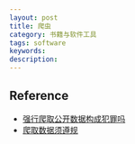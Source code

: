 ```yaml
---
layout: post
title: 爬虫
category: 书籍与软件工具
tags: software
keywords: 
description: 
---
```





## Reference


* [强行爬取公开数据构成犯罪吗](http://iolaw.cssn.cn/zxzp/202201/t20220114_5388505.shtml)
* [爬取数据须遵规](https://www.spp.gov.cn/spp/llyj/202202/t20220210_543998.shtml)